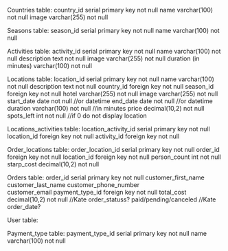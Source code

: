 <!-- Travel Agency databse selling tours(locations) -->


Countries table: 
    country_id serial primary key not null
    name varchar(100) not null
        image varchar(255) not null

Seasons table:
    season_id serial primary key not null
    name varchar(100) not null

Activities table:
    activity_id serial primary key not null
    name varchar(100) not null
        description text not null
        image varchar(255) not null
        duration (in minutes) varchar(100) not null

Locations table:
    location_id serial primary key not null
    name varchar(100) not null
    description text not null
    country_id foreign key not null
    season_id foreign key not null
    hotel varchar(255) not null
    image varchar(255) not null
    start_date date not null        //or datetime
    end_date date not null          //or datetime
    duration varchar(100) not null  //in minutes
    price decimal(10,2) not null
    spots_left int not null         //if 0 do not display location

Locations_activities table:
    location_activity_id serial primary key not null
    location_id foreign key not null
    activity_id foreign key not null

Order_locations table:
    order_location_id serial primary key not null
    order_id foreign key not null
    location_id foreign key not null
    person_count int not null
    starp_cost decimal(10,2) not null

Orders table:
    order_id serial primary key not null
    customer_first_name
    customer_last_name
    customer_phone_number              
    customer_email
    payment_type_id foreign key not null
    total_cost decimal(10,2) not null
        //Kate order_statuss? paid/pending/canceled
        //Kate order_date?
        
User table:
    

Payment_type table:
    payment_type_id serial primary key not null
    name varchar(100) not null
